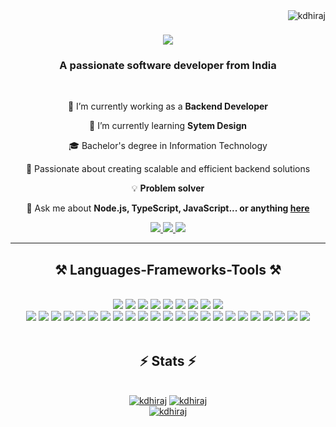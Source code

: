 <a style="pointer-events: none;" href="#">
    <img align="right" src="https://komarev.com/ghpvc/?username=kdhiraj&label=Profile%20views&color=0e75b6&style=flat" alt="kdhiraj" />
</a>

<h1 align="center">
    <a style="pointer-events: none;" href="#">
        <img src="https://readme-typing-svg.herokuapp.com/?font=Righteous&size=35&center=true&vCenter=true&width=500&height=70&duration=4000&lines=Hi+There!+👋;+I'm+Dhiraj+Kumar!;" />
    </a>
</h1>

<h3 align="center">A passionate software developer from India</h3>

<br/>
<div align="center">

 🔭 I’m currently working as a  **Backend Developer**
 
 🌱 I’m currently learning **Sytem Design**
 
🎓 Bachelor's degree in Information Technology<br/>

🌟 Passionate about creating scalable and efficient backend solutions<br/>

💡 **Problem solver** 
 


💬 Ask me about **Node.js, TypeScript, JavaScript... or anything [here](https://github.com/Kdhiraj/Kdhiraj/discussions/)**


 </div>
 
<div align="center"> 
  <a href="mailto:kdhiraj3776@gmail.com">
    <img src="https://img.shields.io/badge/Gmail-333333?style=for-the-badge&logo=gmail&logoColor=red" />
  </a>
  <a href="https://www.linkedin.com/in/dhiraj-kumar-38b387169/" target="_blank">
    <img src="https://img.shields.io/badge/LinkedIn-0077B5?style=for-the-badge&logo=linkedin&logoColor=white" target="_blank" />
  </a>
  <a href="https://github.com/Kdhiraj" target="_blank">
     <img src="https://img.shields.io/badge/Portfolio-FF5722?style=for-the-badge&logo=todoist&logoColor=white" target="_blank" /> <!-- sqlite, safari, google-chrome are other good icon options -->
  </a>
</div>

 <hr/>
 
<h2 align="center" >⚒️ Languages-Frameworks-Tools ⚒️</h2>
<br/>
<div align="center">
    <a style="pointer-events: none;" href="#"><img src="https://skillicons.dev/icons?i=html"></a>
    <a style="pointer-events: none;" href="#"><img src="https://skillicons.dev/icons?i=css"></a>
    <a style="pointer-events: none;" href="#"><img src="https://skillicons.dev/icons?i=tailwind"></a>
    <a style="pointer-events: none;" href="#"><img src="https://skillicons.dev/icons?i=react"></a>
    <a style="pointer-events: none;" href="#"><img src="https://skillicons.dev/icons?i=nextjs"></a>
    <a style="pointer-events: none;" href="#"><img src="https://skillicons.dev/icons?i=bootstrap"></a>
    <a style="pointer-events: none;" href="#"><img src="https://skillicons.dev/icons?i=vscode"></a>
    <a style="pointer-events: none;" href="#"><img src="https://skillicons.dev/icons?i=git"></a>
    <a style="pointer-events: none;" href="#"><img src="https://skillicons.dev/icons?i=github"></a><br>
</div>
<div align="center">
    <a style="pointer-events: none;" href="#"><img src="https://skillicons.dev/icons?i=nodejs"></a>
    <a style="pointer-events: none;" href="#"><img src="https://skillicons.dev/icons?i=python"></a>
    <a style="pointer-events: none;" href="#"><img src="https://skillicons.dev/icons?i=javascript"></a>
    <a style="pointer-events: none;" href="#"><img src="https://skillicons.dev/icons?i=typescript"></a>
    <a style="pointer-events: none;" href="#"><img src="https://skillicons.dev/icons?i=express"></a>
    <a style="pointer-events: none;" href="#"><img src="https://skillicons.dev/icons?i=firebase"></a>
    <a style="pointer-events: none;" href="#"><img src="https://skillicons.dev/icons?i=mongodb"></a>
    <a style="pointer-events: none;" href="#"><img src="https://skillicons.dev/icons?i=mysql"></a>
    <a style="pointer-events: none;" href="#"><img src="https://skillicons.dev/icons?i=postgresql"></a>
    <a style="pointer-events: none;" href="#"><img src="https://skillicons.dev/icons?i=nest"></a>
    <a style="pointer-events: none;" href="#"><img src="https://skillicons.dev/icons?i=aws"></a>
    <a style="pointer-events: none;" href="#"><img src="https://skillicons.dev/icons?i=postman"></a>
    <a style="pointer-events: none;" href="#"><img src="https://skillicons.dev/icons?i=redis"></a>
    <a style="pointer-events: none;" href="#"><img src="https://skillicons.dev/icons?i=kafka"></a>
    <a style="pointer-events: none;" href="#"><img src="https://skillicons.dev/icons?i=rabbitmq"></a>
    <a style="pointer-events: none;" href="#"><img src="https://skillicons.dev/icons?i=elasticsearch"></a>
    <a style="pointer-events: none;" href="#"><img src="https://skillicons.dev/icons?i=grafana"></a>
    <a style="pointer-events: none;" href="#"><img src="https://skillicons.dev/icons?i=go"></a>
    <a style="pointer-events: none;" href="#"><img src="https://skillicons.dev/icons?i=cpp"></a>
    <a style="pointer-events: none;" href="#"><img src="https://skillicons.dev/icons?i=graphql"></a>
    <a style="pointer-events: none;" href="#"><img src="https://skillicons.dev/icons?i=docker"></a>
    <a style="pointer-events: none;" href="#"><img src="https://skillicons.dev/icons?i=nginx"></a>
    <a style="pointer-events: none;" href="#"><img src="https://skillicons.dev/icons?i=fastapi"></a><br>
</div>

<br/>


<h2 align="center">⚡ Stats ⚡</h2>
<br>
<div align=center>
<a style="pointer-events: none;" href="#"><img src="https://github-readme-stats.vercel.app/api/top-langs?username=kdhiraj&show_icons=true&locale=en&layout=compact" alt="kdhiraj" /></a>
<a style="pointer-events: none;" href="#"><img src="https://github-readme-stats.vercel.app/api?username=kdhiraj&show_icons=true&locale=en" alt="kdhiraj" /><br/></a>
<a style="pointer-events: none;" href="#"><img  src="https://github-readme-streak-stats.herokuapp.com/?user=kdhiraj&" alt="kdhiraj" /></a>


</div>

<br/><br/>


<br/>
